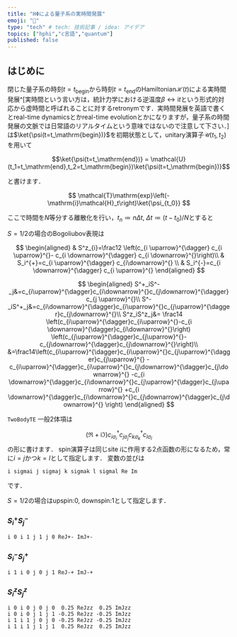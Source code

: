 ```yaml
---
title: "HΦによる量子系の実時間発展"
emoji: "🦀"
type: "tech" # tech: 技術記事 / idea: アイデア
topics: ["hphi","c言語","quantum"]
published: false
---
```


## はじめに
閉じた量子系の時刻$t=t_\mathrm{begin}$から時刻$t=t_\mathrm{end}$のHamiltonian$\mathcal{H}(t)$による実時間発展^[実時間という言い方は，統計力学における逆温度$\beta\leftrightarrow\mathrm{i}t$という形式的対応から虚時間と呼ばれることに対するretronymです．実時間発展を英語で書くとreal-time dynamicsとかreal-time evolutionとかになりますが，量子系の時間発展の文脈では日常語のリアルタイムという意味ではないので注意して下さい．]は$\ket{\psi(t=t_\mathrm{begin})}$を初期状態として，unitary演算子$\mathcal{U}(t_1,t_2)$を用いて

$$\ket{\psi(t=t_\mathrm{end})} = \mathcal{U}(t_1=t_\mathrm{end},t_2=t_\mathrm{begin})\ket{\psi(t=t_\mathrm{begin})}$$

と書けます．

$$
\mathcal{T}\mathrm{exp}\left(-\mathrm{i}\mathcal{H}_t\right)\ket{\psi_{t_0}}
$$

ここで時間を$N$等分する離散化を行い，$t_n\coloneqq n\Delta t$, $\Delta t \coloneqq (t-t_0)/N$とすると

$S=1/2$の場合のBogoliubov表現は

$$
\begin{aligned}
& S^z_{i}=\frac12 \left(c_{i \uparrow}^{\dagger} c_{i \uparrow}^{}- c_{i \downarrow}^{\dagger} c_{i \downarrow}^{}\right)\\
& S_i^{+}=c_{i \uparrow}^{\dagger} c_{i\downarrow}^{} \\
& S_i^{-}=c_{i \downarrow}^{\dagger} c_{i \uparrow}^{}
\end{aligned}
$$

$$
\begin{aligned}
S^+_iS^-_j&=c_{i\uparrow}^{\dagger}c_{i\downarrow}^{}c_{j\downarrow}^{\dagger}c_{j \uparrow}^{}\\
S^-_iS^+_j&=c_{i\downarrow}^{\dagger}c_{i\uparrow}^{}c_{j\uparrow}^{\dagger}c_{j\downarrow}^{}\\
S^z_iS^z_j&=
\frac14 \left(c_{i\uparrow}^{\dagger}c_{i\uparrow}^{}-c_{i \downarrow}^{\dagger}c_{i\downarrow}^{}\right)
\left(c_{j\uparrow}^{\dagger}c_{j\uparrow}^{}-c_{j\downarrow}^{\dagger}c_{j\downarrow}^{}\right)\\
&=\frac14\left(c_{i\uparrow}^{\dagger}c_{i\uparrow}^{}c_{j\uparrow}^{\dagger}c_{j\uparrow}^{}
-c_{i\uparrow}^{\dagger}c_{i\uparrow}^{}c_{j\downarrow}^{\dagger}c_{j\downarrow}^{}
-c_{i \downarrow}^{\dagger}c_{i\downarrow}^{}c_{j\uparrow}^{\dagger}c_{j\uparrow}^{}
+c_{i \downarrow}^{\dagger}c_{i\downarrow}^{}c_{j\downarrow}^{\dagger}c_{j\downarrow}^{}
\right)
\end{aligned}
$$

`TwoBodyTE`
一般2体項は

$$
(\Re + \mathrm{i}\Im) c^{\dagger}_{i\sigma_i}c^{}_{j\sigma_j}c^{\dagger}_{k\sigma_k}c^{}_{l\sigma_l}
$$
の形に書けます．
spin演算子は同じsite $i$に作用する2点函数の形になるため，常に$i=j$かつ$k=l$として指定します．
変数の並びは
```
i sigmai j sigmaj k sigmak l sigmal Re Im
```
です．

$S=1/2$の場合はupspin:0, downspin:1として指定します．

### $S^+_iS^-_j$

```
i 0 i 1 j 1 j 0 ReJ+- ImJ+-
```

### $S^-_iS^+_j$

```
i 1 i 0 j 0 j 1 ReJ-+ ImJ-+
```

### $S^z_iS^z_j$

```
i 0 i 0 j 0 j 0  0.25 ReJzz  0.25 ImJzz
i 0 i 0 j 1 j 1 -0.25 ReJzz -0.25 ImJzz
i 1 i 1 j 0 j 0 -0.25 ReJzz -0.25 ImJzz
i 1 i 1 j 1 j 1  0.25 ReJzz  0.25 ImJzz
```

